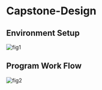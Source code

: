 # Capstone-Design

## Environment Setup
![fig1]()

## Program Work Flow
![fig2](https://github.com/tjrkddnr/Capstone-Design1/blob/master/workflow.JPG?raw=true)
